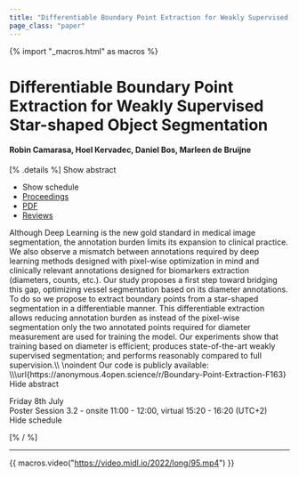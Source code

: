 ```yaml
---
title: "Differentiable Boundary Point Extraction for Weakly Supervised Star-shaped Object Segmentation"
page_class: "paper"
---
```


{% import "_macros.html" as macros %}

# Differentiable Boundary Point Extraction for Weakly Supervised Star-shaped Object Segmentation

#### Robin Camarasa, Hoel Kervadec, Daniel Bos, Marleen de Bruijne

[% .details %]
<a class="toggle_visibility" data-selector=".abstract" data-level="3">Show abstract</a>
- <a class="toggle_visibility" data-selector=".schedule" data-level="3">Show schedule</a>
- <a href="">Proceedings</a>
- <a href="https://openreview.net/pdf?id=whpBn0oadz">PDF</a>
- <a href="https://openreview.net/forum?id=whpBn0oadz">Reviews</a>

<p>
    <span class="abstract">
        Although Deep Learning is the new gold standard in medical image segmentation, the annotation burden limits its expansion to clinical practice.  We also observe a mismatch between annotations required by deep learning methods designed with pixel-wise optimization in mind and clinically relevant annotations designed for biomarkers extraction (diameters, counts, etc.). Our study proposes a first step toward bridging this gap, optimizing vessel segmentation based on its diameter annotations. To do so we propose to extract boundary points from a star-shaped segmentation in a differentiable manner. This differentiable extraction allows reducing annotation burden as instead of the pixel-wise segmentation only the two annotated points required for diameter measurement are used for training the model. Our experiments show that training based on diameter is efficient; produces state-of-the-art weakly supervised segmentation; and performs reasonably compared to full supervision.\\  \noindent Our code is publicly available: \\\url{https://anonymous.4open.science/r/Boundary-Point-Extraction-F163}
        <br>
        <span class="actions"><a class="toggle_visibility" data-level="2">Hide abstract</a></span>
    </span>
</p>

<p>
    <span class="schedule">
        Friday 8th July<br>Poster Session 3.2 - onsite 11:00 - 12:00, virtual 15:20 - 16:20 (UTC+2)
        <br>
        <span class="actions"><a class="toggle_visibility" data-level="2">Hide schedule</a></span>
    </span>
</p>

[% / %]


---
{{ macros.video("https://video.midl.io/2022/long/95.mp4") }}
